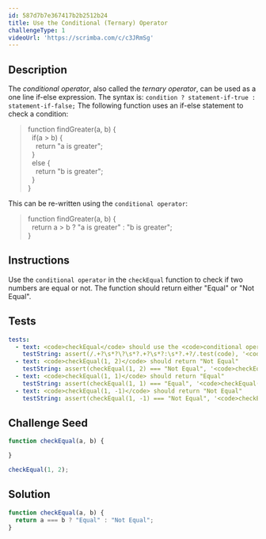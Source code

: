 ```yaml
---
id: 587d7b7e367417b2b2512b24
title: Use the Conditional (Ternary) Operator
challengeType: 1
videoUrl: 'https://scrimba.com/c/c3JRmSg'
---
```


## Description
<section id='description'>
The <dfn>conditional operator</dfn>, also called the <dfn>ternary operator</dfn>, can be used as a one line if-else expression.
The syntax is:
<code>condition ? statement-if-true : statement-if-false;</code>
The following function uses an if-else statement to check a condition:
<blockquote>function findGreater(a, b) {<br>&nbsp;&nbsp;if(a > b) {<br>&nbsp;&nbsp;&nbsp;&nbsp;return "a is greater";<br>&nbsp;&nbsp;}<br>&nbsp;&nbsp;else {<br>&nbsp;&nbsp;&nbsp;&nbsp;return "b is greater";<br>&nbsp;&nbsp;}<br>}</blockquote>
This can be re-written using the <code>conditional operator</code>:
<blockquote>function findGreater(a, b) {<br>&nbsp;&nbsp;return a > b ? "a is greater" : "b is greater";<br>}</blockquote>
</section>

## Instructions
<section id='instructions'>
Use the <code>conditional operator</code> in the <code>checkEqual</code> function to check if two numbers are equal or not. The function should return either "Equal" or "Not Equal".
</section>

## Tests
<section id='tests'>

```yml
tests:
  - text: <code>checkEqual</code> should use the <code>conditional operator</code>
    testString: assert(/.+?\s*?\?\s*?.+?\s*?:\s*?.+?/.test(code), '<code>checkEqual</code> should use the <code>conditional operator</code>');
  - text: <code>checkEqual(1, 2)</code> should return "Not Equal"
    testString: assert(checkEqual(1, 2) === "Not Equal", '<code>checkEqual(1, 2)</code> should return "Not Equal"');
  - text: <code>checkEqual(1, 1)</code> should return "Equal"
    testString: assert(checkEqual(1, 1) === "Equal", '<code>checkEqual(1, 1)</code> should return "Equal"');
  - text: <code>checkEqual(1, -1)</code> should return "Not Equal"
    testString: assert(checkEqual(1, -1) === "Not Equal", '<code>checkEqual(1, -1)</code> should return "Not Equal"');
```

</section>

## Challenge Seed
<section id='challengeSeed'>

<div id='js-seed'>

```js
function checkEqual(a, b) {

}

checkEqual(1, 2);
```

</div>



</section>

## Solution
<section id='solution'>

```js
function checkEqual(a, b) {
  return a === b ? "Equal" : "Not Equal";
}
```
</section>
